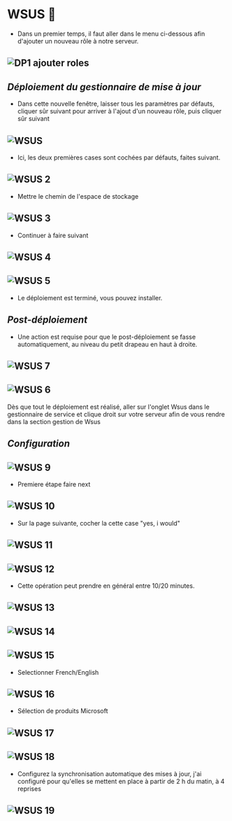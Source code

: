 # WSUS   🥅
  - Dans un premier temps, il faut aller dans le menu ci-dessous afin d'ajouter un nouveau rôle à notre serveur.

![DP1 ajouter roles](https://github.com/user-attachments/assets/d010f9af-6f5f-4f4e-9da6-f71ba9f4db93)
----------

## ***Déploiement du gestionnaire de mise à jour***

  - Dans cette nouvelle fenêtre, laisser tous les paramètres par défauts, cliquer sûr suivant pour arriver à l'ajout d'un nouveau rôle, puis cliquer sûr suivant 

![WSUS](https://github.com/user-attachments/assets/2f5dfaf5-4cc7-498b-a5de-fab2eba2343e)
----------

  - Ici, les deux premières cases sont cochées par défauts, faites suivant. 

![WSUS 2](https://github.com/user-attachments/assets/5d9aedbe-417f-4589-918c-be2c7c603025)
----------

  - Mettre le chemin de l'espace de stockage

![WSUS 3](https://github.com/user-attachments/assets/1d1d8449-a437-4afb-a5d2-988dde2604bd)
----------

  - Continuer à faire suivant

![WSUS 4](https://github.com/user-attachments/assets/bafca3a5-6495-4aa4-98f6-40349479d96f)
----------

![WSUS 5](https://github.com/user-attachments/assets/f0a96c36-cffc-4b17-afbe-5edfdec9706f)
----------
  - Le déploiement est terminé, vous pouvez installer.

## ***Post-déploiement***
  - Une action est requise pour que le post-déploiement se fasse automatiquement, au niveau du petit drapeau en haut à droite.

![WSUS 7](https://github.com/user-attachments/assets/9bdcad8a-e122-4b40-b6ca-a51ffa0c213d)
----------
![WSUS 6](https://github.com/user-attachments/assets/451710fd-dd85-4cb7-a39e-194fc665c1b6)
----------
Dès que tout le déploiement est réalisé, aller sur l'onglet Wsus dans le gestionnaire de service et clique droit sur votre serveur afin de vous rendre dans la section gestion de Wsus

## ***Configuration***

![WSUS 9](https://github.com/user-attachments/assets/3a97a7aa-b71e-4dc8-9ae4-f92301a2a53e)
----------
  - Premiere étape faire next

![WSUS 10](https://github.com/user-attachments/assets/3c19ffe7-72ca-4486-9bcb-feb057f06c96)
----------

  - Sur la page suivante, cocher la cette case "yes, i would"

![WSUS 11](https://github.com/user-attachments/assets/19efde15-c31b-4ecd-9e71-139f2dfcaa8a)
----------
![WSUS 12](https://github.com/user-attachments/assets/2e2f64f8-df74-4456-b0fd-07ceffd52fd8)
----------
  - Cette opération peut prendre en général entre 10/20 minutes.

![WSUS 13](https://github.com/user-attachments/assets/a048330f-0dab-4d0f-8810-c85b5216497a)
----------
![WSUS 14](https://github.com/user-attachments/assets/9b6bcc18-946d-4f14-af79-eff9142622da)
----------
![WSUS 15](https://github.com/user-attachments/assets/997cdb64-d6f3-436f-b10e-bff4310aff41)
----------
  - Selectionner French/English

![WSUS 16](https://github.com/user-attachments/assets/c4f5a6b3-63c1-4cf4-9e13-14a060153bc3)
----------
  - Sélection de produits Microsoft

![WSUS 17](https://github.com/user-attachments/assets/faa45270-4163-4582-8dcd-600dd592730e)
----------
![WSUS 18](https://github.com/user-attachments/assets/e3f2034e-987b-447a-ac57-448b5a10a575)
----------
  - Configurez la synchronisation automatique des mises à jour, j'ai configuré pour qu'elles se mettent en place à partir de 2 h du matin, à 4 reprises

![WSUS 19](https://github.com/user-attachments/assets/e857d37f-598b-49bd-8335-1f1159c75f26)
----------














